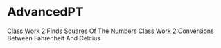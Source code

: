 # AdvancedPT
[Class Work 2](https://github.com/OzerBerkay/AdvancedPT/blob/master/Square.html):Finds Squares Of The Numbers
[Class Work 2](https://github.com/OzerBerkay/AdvancedPT/blob/master/temperature.html):Conversions Between Fahrenheit And Celcius
